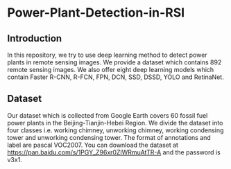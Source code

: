 # Power-Plant-Detection-in-RSI


Introduction
---
In this repository, we try to use deep learning method to detect power plants in remote sensing images. We provide a dataset which 
contains 892 remote sensing images. We also offer eight deep learning models which contain Faster R-CNN, R-FCN, FPN, DCN, SSD, DSSD, YOLO and RetinaNet.

Dataset
---
Our dataset which is collected from Google Earth covers 60 fossil fuel power plants in the Beijing-Tianjin-Hebei Region. We divide the 
dataset into four classes i.e. working chimney, unworking chimney, working condensing tower and unworking condensing tower. The format of 
annotations and label are pascal VOC2007. You can download the dataset at https://pan.baidu.com/s/1PGY_Z96xr0ZlWRmuAtTR-A and the 
password is v3x1. 
